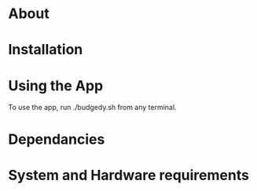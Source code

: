 # About

# Installation

# Using the App
To use the app, run ./budgedy.sh from any terminal.

# Dependancies

# System and Hardware requirements
